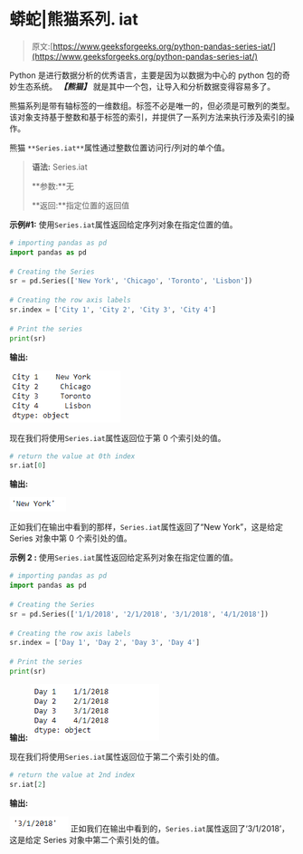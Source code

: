 # 蟒蛇|熊猫系列. iat

> 原文:[https://www.geeksforgeeks.org/python-pandas-series-iat/](https://www.geeksforgeeks.org/python-pandas-series-iat/)

Python 是进行数据分析的优秀语言，主要是因为以数据为中心的 python 包的奇妙生态系统。 ***【熊猫】*** 就是其中一个包，让导入和分析数据变得容易多了。

熊猫系列是带有轴标签的一维数组。标签不必是唯一的，但必须是可散列的类型。该对象支持基于整数和基于标签的索引，并提供了一系列方法来执行涉及索引的操作。

熊猫 `**Series.iat**`属性通过整数位置访问行/列对的单个值。

> **语法:** Series.iat
> 
> **参数:**无
> 
> **返回:**指定位置的返回值

**示例#1:** 使用`Series.iat`属性返回给定序列对象在指定位置的值。

```py
# importing pandas as pd
import pandas as pd

# Creating the Series
sr = pd.Series(['New York', 'Chicago', 'Toronto', 'Lisbon'])

# Creating the row axis labels
sr.index = ['City 1', 'City 2', 'City 3', 'City 4'] 

# Print the series
print(sr)
```

**输出:**

![](img/4b2772771d6fb5d72c2864e9efa9f66a.png)

现在我们将使用`Series.iat`属性返回位于第 0 个索引处的值。

```py
# return the value at 0th index
sr.iat[0]
```

**输出:**

![](img/a929e70e76dff07f5fa0c53178b1314a.png)

正如我们在输出中看到的那样，`Series.iat`属性返回了“New York”，这是给定 Series 对象中第 0 个索引处的值。

**示例 2 :** 使用`Series.iat`属性返回给定系列对象在指定位置的值。

```py
# importing pandas as pd
import pandas as pd

# Creating the Series
sr = pd.Series(['1/1/2018', '2/1/2018', '3/1/2018', '4/1/2018'])

# Creating the row axis labels
sr.index = ['Day 1', 'Day 2', 'Day 3', 'Day 4']

# Print the series
print(sr)
```

**输出:**
![](img/a519278b0c944bba68cf9df8e3566a3b.png)

现在我们将使用`Series.iat`属性返回位于第二个索引处的值。

```py
# return the value at 2nd index
sr.iat[2]
```

**输出:**

![](img/06ac4cc8dbc068901629b8ea731bc037.png)
正如我们在输出中看到的，`Series.iat`属性返回了‘3/1/2018’，这是给定 Series 对象中第二个索引处的值。